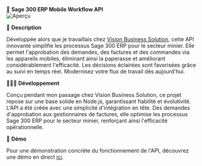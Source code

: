 📱 **Sage 300 ERP Mobile Workflow API**  
![Aperçu](https://i.ibb.co/dbr98Gn/Screenshot-2023-08-31-144621.png)

📁 **Description**  

Développée alors que je travaillais chez [Vision Business Solution](https://vbs-solutions.com/), cette API innovante simplifie les processus Sage 300 ERP pour le secteur minier. Elle permet l'approbation des demandes, des factures et des commandes via les appareils mobiles, éliminant ainsi la paperasse et améliorant considérablement l'efficacité. Les décisions éclairées sont favorisées grâce au suivi en temps réel. Modernisez votre flux de travail dès aujourd'hui.


🧑🏻‍💻 **Développement**  

Conçu pendant mon passage chez Vision Business Solution, ce projet repose sur une base solide en Node.js, garantissant fiabilité et évolutivité. L'API a été créée avec une simplicité d'intégration en tête. Des demandes d'approbation aux gestionnaires de factures, elle optimise les processus Sage 300 ERP pour le secteur minier, renforçant ainsi l'efficacité opérationnelle.

🎁 **Démo**  

Pour une démonstration concrète du fonctionnement de l'API, découvrez une démo en direct [ici](https://workflowapi-node-js.vercel.app/).
